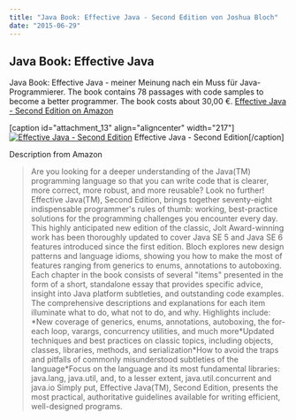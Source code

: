 ```yaml
---
title: "Java Book: Effective Java - Second Edition von Joshua Bloch"
date: "2015-06-29"
---
```


## Java Book: Effective Java

Java Book: Effective Java - meiner Meinung nach ein Muss für Java-Programmierer. The book contains 78 passages with code samples to become a better programmer. The book costs about 30,00 €. [Effective Java - Second Edition on Amazon](https://www.amazon.de/gp/product/0321356683/ref=as_li_tl?ie=UTF8&camp=1638&creative=6742&creativeASIN=0321356683&linkCode=as2&tag=kevc01-21&linkId=SEPB46CIBCWK6MWL)

\[caption id="attachment\_13" align="aligncenter" width="217"\][![Effective Java - Second Edition](https://kevcodez.de/wp-content/uploads/2015/06/Download-217x300.jpg "Effective Java - Second Edition")](https://www.amazon.de/gp/product/0321356683/ref=as_li_tl?ie=UTF8&camp=1638&creative=6742&creativeASIN=0321356683&linkCode=as2&tag=kevc01-21&linkId=SEPB46CIBCWK6MWL) Effective Java - Second Edition\[/caption\]

Description from Amazon

> Are you looking for a deeper understanding of the Java(TM) programming language so that you can write code that is clearer, more correct, more robust, and more reusable? Look no further! Effective Java(TM), Second Edition, brings together seventy-eight indispensable programmer's rules of thumb: working, best-practice solutions for the programming challenges you encounter every day. This highly anticipated new edition of the classic, Jolt Award-winning work has been thoroughly updated to cover Java SE 5 and Java SE 6 features introduced since the first edition. Bloch explores new design patterns and language idioms, showing you how to make the most of features ranging from generics to enums, annotations to autoboxing. Each chapter in the book consists of several "items" presented in the form of a short, standalone essay that provides specific advice, insight into Java platform subtleties, and outstanding code examples. The comprehensive descriptions and explanations for each item illuminate what to do, what not to do, and why. Highlights include: \*New coverage of generics, enums, annotations, autoboxing, the for-each loop, varargs, concurrency utilities, and much more\*Updated techniques and best practices on classic topics, including objects, classes, libraries, methods, and serialization\*How to avoid the traps and pitfalls of commonly misunderstood subtleties of the language\*Focus on the language and its most fundamental libraries: java.lang, java.util, and, to a lesser extent, java.util.concurrent and java.io Simply put, Effective Java(TM), Second Edition, presents the most practical, authoritative guidelines available for writing efficient, well-designed programs.
